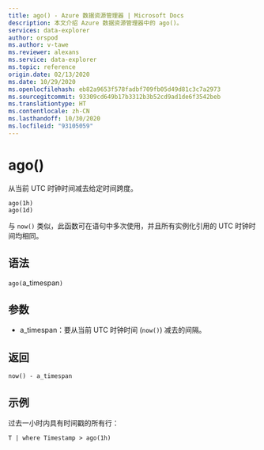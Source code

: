 ```yaml
---
title: ago() - Azure 数据资源管理器 | Microsoft Docs
description: 本文介绍 Azure 数据资源管理器中的 ago()。
services: data-explorer
author: orspod
ms.author: v-tawe
ms.reviewer: alexans
ms.service: data-explorer
ms.topic: reference
origin.date: 02/13/2020
ms.date: 10/29/2020
ms.openlocfilehash: eb82a9653f578fadbf709fb05d49d81c3c7a2973
ms.sourcegitcommit: 93309cd649b17b3312b3b52cd9ad1de6f3542beb
ms.translationtype: HT
ms.contentlocale: zh-CN
ms.lasthandoff: 10/30/2020
ms.locfileid: "93105059"
---
```

# <a name="ago"></a>ago()

从当前 UTC 时钟时间减去给定时间跨度。

```kusto
ago(1h)
ago(1d)
```

与 `now()` 类似，此函数可在语句中多次使用，并且所有实例化引用的 UTC 时钟时间均相同。

## <a name="syntax"></a>语法

`ago(`a_timespan`)`

## <a name="arguments"></a>参数

* a_timespan：要从当前 UTC 时钟时间 (`now()`) 减去的间隔。

## <a name="returns"></a>返回

`now() - a_timespan`

## <a name="example"></a>示例

过去一小时内具有时间戳的所有行：

```kusto
T | where Timestamp > ago(1h)
```